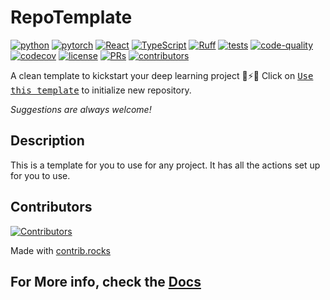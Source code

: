 # RepoTemplate

[![python](https://img.shields.io/badge/-Python_3.8_%7C_3.9_%7C_3.10%7C_3.11-blue?logo=python&logoColor=white)](https://github.com/pre-commit/pre-commit)
[![pytorch](https://img.shields.io/badge/PyTorch_2.0+-ee4c2c?logo=pytorch&logoColor=white)](https://pytorch.org/get-started/locally/)
[![React](https://img.shields.io/badge/-React_19.1-61DAFB?logo=react&logoColor=white)](https://reactjs.org/)
[![TypeScript](https://img.shields.io/badge/-TypeScript_5.8-3178C6?logo=typescript&logoColor=white)](https://www.typescriptlang.org/)
[![Ruff](https://img.shields.io/endpoint?url=https://raw.githubusercontent.com/astral-sh/ruff/main/assets/badge/v2.json)](https://github.com/astral-sh/ruff)
[![tests](https://github.com/Mai0313/repo_template/actions/workflows/test.yml/badge.svg)](https://github.com/Mai0313/repo_template/actions/workflows/test.yml)
[![code-quality](https://github.com/Mai0313/repo_template/actions/workflows/code-quality-check.yml/badge.svg)](https://github.com/Mai0313/repo_template/actions/workflows/code-quality-check.yml)
[![codecov](https://codecov.io/gh/Mai0313/repo_template/branch/master/graph/badge.svg)](https://codecov.io/gh/Mai0313/repo_template)
[![license](https://img.shields.io/badge/License-MIT-green.svg?labelColor=gray)](https://github.com/Mai0313/repo_template/tree/master?tab=License-1-ov-file)
[![PRs](https://img.shields.io/badge/PRs-welcome-brightgreen.svg)](https://github.com/Mai0313/repo_template/pulls)
[![contributors](https://img.shields.io/github/contributors/Mai0313/repo_template.svg)](https://github.com/Mai0313/repo_template/graphs/contributors)

A clean template to kickstart your deep learning project 🚀⚡🔥
Click on [<kbd>Use this template</kbd>](https://github.com/Mai0313/repo_template/generate) to initialize new repository.

_Suggestions are always welcome!_

## Description

This is a template for you to use for any project. It has all the actions set up for you to use.

## Contributors

[![Contributors](https://contrib.rocks/image?repo=Mai0313/repo_template)](https://github.com/Mai0313/repo_template/graphs/contributors)

Made with [contrib.rocks](https://contrib.rocks)

## For More info, check the [Docs](https://mai0313.github.io/repo_template/)

